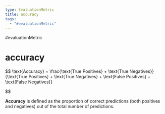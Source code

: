 ```yaml
---
type: EvaluationMetric
title: accuracy
tags:
  - "#evaluationMetric"
---
```

#evaluationMetric 
# accuracy

$$
\text{Accuracy} = \frac{\text{True Positives} + \text{True Negatives}}{\text{True Positives} + \text{True Negatives} + \text{False Positives} + \text{False Negatives}}

$$

**Accuracy** is defined as the proportion of correct predictions (both positives and negatives) out of the total number of predictions.

